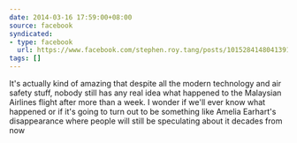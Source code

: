 ```yaml
---
date: 2014-03-16 17:59:00+08:00
source: facebook
syndicated:
- type: facebook
  url: https://www.facebook.com/stephen.roy.tang/posts/10152841480413912
tags: []
---
```


It's actually kind of amazing that despite all the modern technology and air safety stuff, nobody still has any real idea what happened to the Malaysian Airlines flight after more than a week. I wonder if we'll ever know what happened or if it's going to turn out to be something like Amelia Earhart's disappearance where people will still be speculating about it decades from now